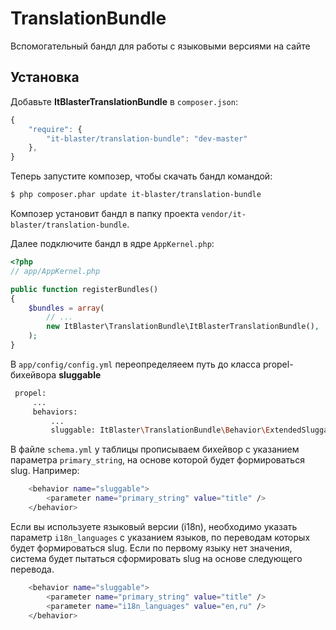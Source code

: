# TranslationBundle
Вспомогательный бандл для работы с языковыми версиями на сайте

## Установка

Добавьте <b>ItBlasterTranslationBundle</b> в `composer.json`:

```js
{
    "require": {
        "it-blaster/translation-bundle": "dev-master"
	},
}
```

Теперь запустите композер, чтобы скачать бандл командой:

``` bash
$ php composer.phar update it-blaster/translation-bundle
```

Композер установит бандл в папку проекта `vendor/it-blaster/translation-bundle`.

Далее подключите бандл в ядре `AppKernel.php`:

``` php
<?php
// app/AppKernel.php

public function registerBundles()
{
    $bundles = array(
        // ...
        new ItBlaster\TranslationBundle\ItBlasterTranslationBundle(),
    );
}
```

В `app/config/config.yml` переопределяеем путь до класса propel-бихейвора <b>sluggable</b>

``` bash
 propel:
     ...
     behaviors:
         ...
         sluggable: ItBlaster\TranslationBundle\Behavior\ExtendedSluggableBehavior
```

В файле `schema.yml` у таблицы прописываем бихейвор с указанием параметра `primary_string`, на основе которой будет формироваться slug. Например:
``` bash
    <behavior name="sluggable">
        <parameter name="primary_string" value="title" />
    </behavior>
```

Если вы используете языковый версии (i18n), необходимо указать параметр `i18n_languages` с указанием языков, по переводам которых будет формироваться slug. Если по первому языку нет значения, система будет пытаться сформировать slug на основе следующего перевода.
``` bash
    <behavior name="sluggable">
        <parameter name="primary_string" value="title" />
        <parameter name="i18n_languages" value="en,ru" />
    </behavior>
```